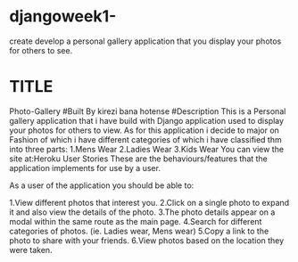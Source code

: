 # djangoweek1-
create develop a personal gallery application that you display your photos for others to see.
# TITLE
Photo-Gallery
#Built By
 kirezi bana hotense
#Description 
This is a Personal gallery application that i have  build with Django application used to  display your photos for others to view. As for this application i decide to major on Fashion of which i have different categories of which i have classified thm into three parts:
1.Mens Wear
2.Ladies Wear
3.Kids Wear 
You can view the site at:Heroku
User Stories These are the behaviours/features that the application implements for use by a user.

As a user of the application you should be able to:

1.View different photos that interest you.
2.Click on a single photo to expand it and also view the details of the photo.
3.The photo details  appear on a modal within the same route as the main page.
4.Search for different categories of photos. (ie. Ladies wear, Mens wear)
5.Copy a link to the photo to share with your  friends.
6.View photos based on the location they were taken.

